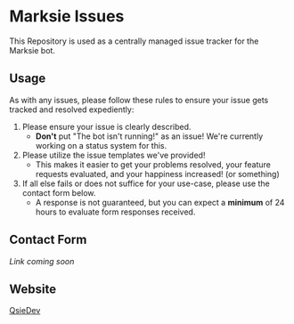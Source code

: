 # Marksie Issues

This Repository is used as a centrally managed issue tracker for the Marksie bot.

## Usage

As with any issues, please follow these rules to ensure your issue gets tracked and resolved expediently:

1. Please ensure your issue is clearly described.
   * __**Don't**__ put "The bot isn't running!" as an issue! We're currently working on a status system for this.
2. Please utilize the issue templates we've provided!
   * This makes it easier to get your problems resolved, your feature requests evaluated, and your happiness increased! (or something)
3. If all else fails or does not suffice for your use-case, please use the contact form below.
   * A response is not guaranteed, but you can expect a **minimum** of 24 hours to evaluate form responses received.

## Contact Form

*Link coming soon*

## Website

[QsieDev](https://qsie.dev)
